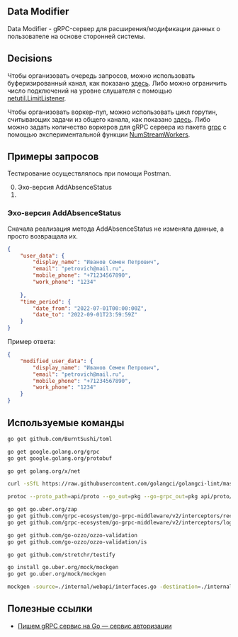## Data Modifier
Data Modifier - gRPC-сервер для расширения/модификации данных о пользователе на основе сторонней системы.

## Decisions
Чтобы организовать очередь запросов, можно использовать буферизированный канал, как показано [здесь](https://eli.thegreenplace.net/2019/on-concurrency-in-go-http-servers/). Либо можно ограничить число подключений на уровне слушателя с помощью [netutil.LimitListener](https://pkg.go.dev/golang.org/x/net/netutil#LimitListener).

Чтобы организовать воркер-пул, можно использовать цикл горутин, считывающих задачи из общего канала, как показано [здесь](https://gobyexample.com/worker-pools). Либо можно задать количество воркеров для gRPC сервера из пакета [grpc](https://pkg.go.dev/google.golang.org/grpc) с помощью экспериментальной функции [NumStreamWorkers](https://pkg.go.dev/google.golang.org/grpc#NumStreamWorkers).

## Примеры запросов
Тестирование осуществлялось при помощи Postman.

0. Эхо-версия AddAbsenceStatus
1. 

### Эхо-версия AddAbsenceStatus
Сначала реализация метода AddAbsenceStatus не изменяла данные, а просто возвращала их.

```json
{
    "user_data": {
        "display_name": "Иванов Семен Петрович",
        "email": "petrovich@mail.ru",
        "mobile_phone": "+71234567890",
        "work_phone": "1234"
        
    },
    "time_period": {
        "date_from": "2022-07-01T00:00:00Z",
        "date_to": "2022-09-01T23:59:59Z"
    }
}
```

Пример ответа:

```json
{
    "modified_user_data": {
        "display_name": "Иванов Семен Петрович",
        "email": "petrovich@mail.ru",
        "mobile_phone": "+71234567890",
        "work_phone": "1234"
    }
}
```

## Используемые команды
```bash
go get github.com/BurntSushi/toml

go get google.golang.org/grpc
go get google.golang.org/protobuf

go get golang.org/x/net

curl -sSfL https://raw.githubusercontent.com/golangci/golangci-lint/master/install.sh | sh -s -- -b $(go env GOPATH)/bin v1.55.2

protoc --proto_path=api/proto --go_out=pkg --go-grpc_out=pkg api/proto/datamodifier.proto

go get go.uber.org/zap
go get github.com/grpc-ecosystem/go-grpc-middleware/v2/interceptors/recovery
go get github.com/grpc-ecosystem/go-grpc-middleware/v2/interceptors/logging

go get github.com/go-ozzo/ozzo-validation
go get github.com/go-ozzo/ozzo-validation/is

go get github.com/stretchr/testify

go install go.uber.org/mock/mockgen
go get go.uber.org/mock/mockgen

mockgen -source=./internal/webapi/interfaces.go -destination=./internal/webapi/webapi_mocks.go -package=webapi
```

## Полезные ссылки
* [Пишем gRPC сервис на Go — сервис авторизации](https://habr.com/ru/articles/774796/)